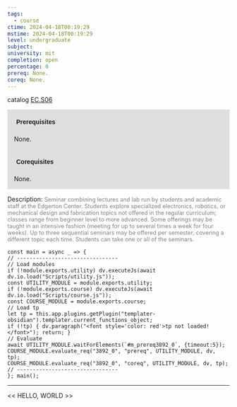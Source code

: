 ```yaml
---
tags:
  - course
ctime: 2024-04-18T00:19:29
mstime: 2024-04-18T00:19:29
level: undergraduate
subject: 
university: mit
completion: open
percentage: 0
prereq: None.
coreq: None.
---
```


catalog [EC.S06](http://student.mit.edu/catalog/mECa.html#EC.S06)

<span style="display: block; padding: 15px; background-color: rgb(100, 100, 100, 0.2);"><font id="m_prereq3892_0" style="display: block; font-family: Arial, sans-serif; font-weight: bold; padding: 5px">Prerequisites</font><br><span id="prereq3892_0">None.</span></span>
<span style="display: block; padding: 15px; background-color: rgb(100, 100, 100, 0.2);"><font id="m_coreq3892_0" style="display: block; font-family: Arial, sans-serif; font-weight: bold; padding: 5px">Corequisites</font><br><span id="coreq3892_0">None.</span></span>

<font style="">Description:</font>
<font style="color: grey; font-size: 0.8rem;">Seminar combining lectures and lab run by students and academic staff at the Edgerton Center. Students explore specialized electronics, robotics, or mechanical design and fabrication topics not offered in the regular curriculum; classes range from beginner level to more advanced. Some offerings may be taught in an intensive fashion (meeting for up to several times a week for four weeks). Up to three sequential seminars may be offered per semester, covering a different topic each time. Students can take one or all of the seminars.</font>

```dataviewjs
const main = async _ => {
// --------------------------------
// Load modules
if (!module.exports.utility) dv.executeJs(await dv.io.load("Scripts/utility.js"));
const UTILITY_MODULE = module.exports.utility;
if (!module.exports.course) dv.executeJs(await dv.io.load("Scripts/course.js"));
const COURSE_MODULE = module.exports.course;
// Load tp
let tp = this.app.plugins.getPlugin("templater-obsidian").templater.current_functions_object;
if (!tp) { dv.paragraph("<font style='color: red'>tp not loaded!</font>"); return; }
// Evaluate
await UTILITY_MODULE.waitForElements(`#m_prereq3892_0`, {timeout:5});
COURSE_MODULE.evaluate_req("3892_0", "prereq", UTILITY_MODULE, dv, tp);
COURSE_MODULE.evaluate_req("3892_0", "coreq", UTILITY_MODULE, dv, tp);
// --------------------------------
}; main();
```

---

<< HELLO, WORLD >>
